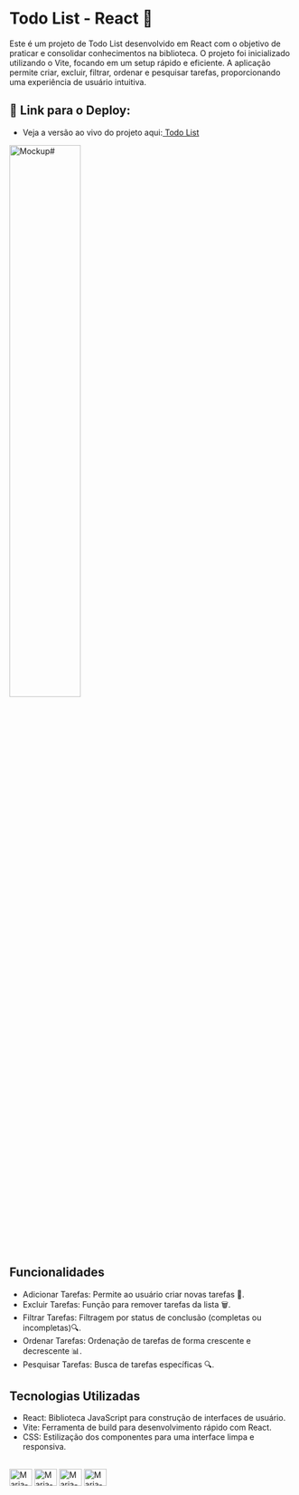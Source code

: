# Todo List - React 📝
Este é um projeto de Todo List desenvolvido em React com o objetivo de praticar e consolidar conhecimentos na biblioteca. O projeto foi inicializado utilizando o Vite, focando em um setup rápido e eficiente. A aplicação permite criar, excluir, filtrar, ordenar e pesquisar tarefas, proporcionando uma experiência de usuário intuitiva.

## 🔗 Link para o Deploy: 
* Veja a versão ao vivo do projeto aqui:<a href="https://proj-lista-de-tarefas.netlify.app/"> Todo List </a>
<img  alt="Mockup#" height="50%" width="50%" src="https://github.com/mleilane/To-Do-List/blob/main/src/assets/Mockup.png?raw=true"/>

## Funcionalidades
* Adicionar Tarefas: Permite ao usuário criar novas tarefas 📝. 
* Excluir Tarefas: Função para remover tarefas da lista 🗑.
* Filtrar Tarefas: Filtragem por status de conclusão (completas ou incompletas)🔍.
* Ordenar Tarefas: Ordenação de tarefas de forma crescente e decrescente 📊.
* Pesquisar Tarefas: Busca de tarefas específicas 🔍.

## Tecnologias Utilizadas
* React: Biblioteca JavaScript para construção de interfaces de usuário.
* Vite: Ferramenta de build para desenvolvimento rápido com React.
* CSS: Estilização dos componentes para uma interface limpa e responsiva.


<div style="display: inline_block"><br>
  <img align="center" alt="Maria-html#" height="30" width="40" src="https://raw.githubusercontent.com/mleilane/skill-icons/af89bcc5e478013caaa514c31a3789f25e818193/icons/React-Dark.svg">
  <img align="center" alt="Maria-html#" height="30" width="40" src="https://raw.githubusercontent.com/mleilane/skill-icons/af89bcc5e478013caaa514c31a3789f25e818193/icons/Vite-Dark.svg">
  <img align="center" alt="Maria-css#" height="30" width="40" src="https://raw.githubusercontent.com/mleilane/skill-icons/af89bcc5e478013caaa514c31a3789f25e818193/icons/CSS.svg">
  <img align="center" alt="Maria-javascript#" height="30" width="40" src="https://raw.githubusercontent.com/mleilane/skill-icons/af89bcc5e478013caaa514c31a3789f25e818193/icons/JavaScript.svg">
</div>

